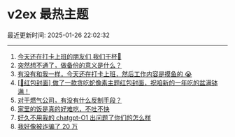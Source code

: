 # v2ex 最热主题

最近更新时间: 2025-01-26 22:02:32

--- 
1. [今天还在打卡上班的朋友们 我们干杯🍻](https://www.v2ex.com/t/1107877) 
2. [突然想不通了，做备份的意义是什么？](https://www.v2ex.com/t/1107879) 
3. [有没有和我一样，今天还在打卡上班，然后工作内容是摸鱼的 😭](https://www.v2ex.com/t/1107883) 
4. [[🧧红包封面] 做了一款贪吃蛇像素主题红包封面，祝咱新的一年吃的盆满钵满！](https://www.v2ex.com/t/1107892) 
5. [对于燃气公司，有没有什么反制手段？](https://www.v2ex.com/t/1107913) 
6. [家里的饭是真的好难吃，不吐不快](https://www.v2ex.com/t/1107919) 
7. [好久不用我的 chatgpt-O1 出问题了你们的怎么样](https://www.v2ex.com/t/1107881) 
8. [我好像被诈骗了 20 万](https://www.v2ex.com/t/1107949) 
